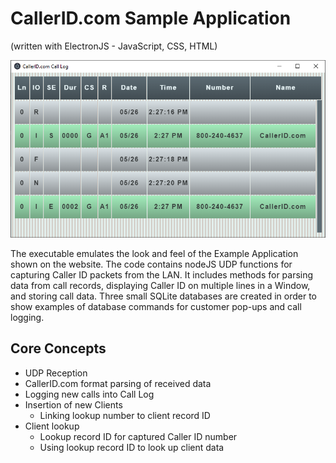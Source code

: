 # CallerID.com Sample Application 
(written with ElectronJS - JavaScript, CSS, HTML)

![Screen Shot](/call_log_screen_shot.png)

The executable emulates the look and feel of the Example Application shown on the website. The code contains nodeJS UDP functions for capturing Caller ID packets from the LAN. It includes methods for parsing data from call records, displaying Caller ID on multiple lines in a Window, and storing call data. Three small SQLite databases are created in order to show examples of database commands for customer pop-ups and call logging.

## Core Concepts
- UDP Reception
- CallerID.com format parsing of received data
- Logging new calls into Call Log
- Insertion of new Clients
  - Linking lookup number to client record ID
- Client lookup
  - Lookup record ID for captured Caller ID number
  - Using lookup record ID to look up client data
